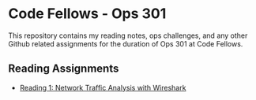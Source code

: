 # Code Fellows - Ops 301
This repository contains my reading notes, ops challenges, and any other Github related assignments for the duration of Ops 301 at Code Fellows.

## Reading Assignments

- [Reading 1: Network Traffic Analysis with Wireshark](reading1.md)
